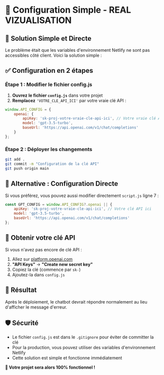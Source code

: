 # 🔧 Configuration Simple - REAL VIZUALISATION

## 🎯 Solution Simple et Directe

Le problème était que les variables d'environnement Netlify ne sont pas accessibles côté client. Voici la solution simple :

## ✅ Configuration en 2 étapes

### **Étape 1 : Modifier le fichier config.js**

1. **Ouvrez le fichier `config.js`** dans votre projet
2. **Remplacez** `'VOTRE_CLE_API_ICI'` par votre vraie clé API :

```javascript
window.API_CONFIG = {
    openai: {
        apiKey: 'sk-proj-votre-vraie-cle-api-ici', // Votre vraie clé API
        model: 'gpt-3.5-turbo',
        baseUrl: 'https://api.openai.com/v1/chat/completions'
    }
};
```

### **Étape 2 : Déployer les changements**

```bash
git add .
git commit -m "Configuration de la clé API"
git push origin main
```

## 🚀 Alternative : Configuration Directe

Si vous préférez, vous pouvez aussi modifier directement `script.js` ligne 7 :

```javascript
const GPT_CONFIG = window.API_CONFIG?.openai || {
    apiKey: 'sk-proj-votre-vraie-cle-api-ici', // Votre clé API ici
    model: 'gpt-3.5-turbo',
    baseUrl: 'https://api.openai.com/v1/chat/completions'
};
```

## 🔑 Obtenir votre clé API

Si vous n'avez pas encore de clé API :

1. Allez sur [platform.openai.com](https://platform.openai.com)
2. **"API Keys"** → **"Create new secret key"**
3. Copiez la clé (commence par `sk-`)
4. Ajoutez-la dans `config.js`

## 🎉 Résultat

Après le déploiement, le chatbot devrait répondre normalement au lieu d'afficher le message d'erreur.

## 🛡️ Sécurité

- Le fichier `config.js` est dans le `.gitignore` pour éviter de committer la clé
- Pour la production, vous pouvez utiliser des variables d'environnement Netlify
- Cette solution est simple et fonctionne immédiatement

**🌊 Votre projet sera alors 100% fonctionnel !**
